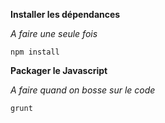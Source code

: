 **Installer les dépendances**

*A faire une seule fois*

```
npm install
```

**Packager le Javascript**

*A faire quand on bosse sur le code*

```
grunt
```
